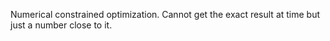 Numerical constrained optimization. Cannot get the exact result at time but just a number close to it.
